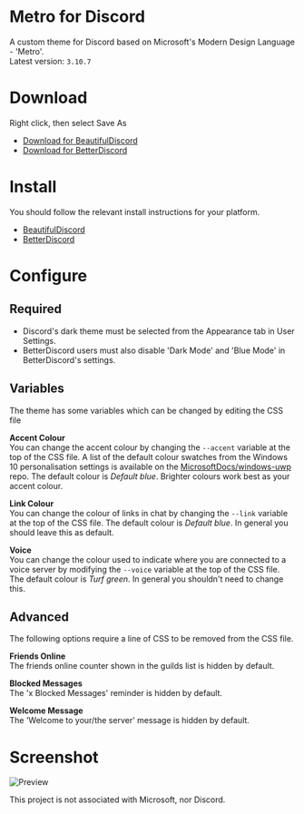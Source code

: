 # Metro for Discord
A custom theme for Discord based on Microsoft's Modern Design Language - 'Metro'.  
Latest version: `3.10.7`

# Download
Right click, then select Save As  
* [Download for BeautifulDiscord](https://raw.githubusercontent.com/TakosThings/Metro-for-Discord/master/dist/Metro_for_Discord.css)
* [Download for BetterDiscord](https://raw.githubusercontent.com/TakosThings/Metro-for-Discord/master/dist/Metro_for_Discord.theme.css)

# Install
You should follow the relevant install instructions for your platform.  
* [BeautifulDiscord](https://github.com/DTinker/discord-resources/wiki/Installing-Modifications#beautifuldiscord)
* [BetterDiscord](https://i.imgur.com/H7VyWea.png)

# Configure
## Required
* Discord's dark theme must be selected from the Appearance tab in User Settings.
* BetterDiscord users must also disable 'Dark Mode' and 'Blue Mode' in BetterDiscord's settings.

## Variables
The theme has some variables which can be changed by editing the CSS file

**Accent Colour**  
You can change the accent colour by changing the `--accent` variable at the top of the CSS file. A list of the default colour swatches from the Windows 10 personalisation settings is available on the [MicrosoftDocs/windows-uwp](https://github.com/MicrosoftDocs/windows-uwp/blob/53eb5fbcf125c9b189de37a6afb8b50ccc2a49fe/windows-apps-src/design/style/color.md#windows-accent-colors) repo. The default colour is *Default blue*. Brighter colours work best as your accent colour.

**Link Colour**  
You can change the colour of links in chat by changing the `--link` variable at the top of the CSS file. The default colour is *Default blue*. In general you should leave this as default.

**Voice**  
You can change the colour used to indicate where you are connected to a voice server by modifying the `--voice` variable at the top of the CSS file. The default colour is *Turf green*. In general you shouldn't need to change this.

## Advanced
The following options require a line of CSS to be removed from the CSS file.

**Friends Online**  
The friends online counter shown in the guilds list is hidden by default.

**Blocked Messages**  
The 'x Blocked Messages' reminder is hidden by default.

**Welcome Message**  
The 'Welcome to your/the server' message is hidden by default.

# Screenshot
![Preview](https://i.imgur.com/gk3IlYT.png)

This project is not associated with Microsoft, nor Discord.
